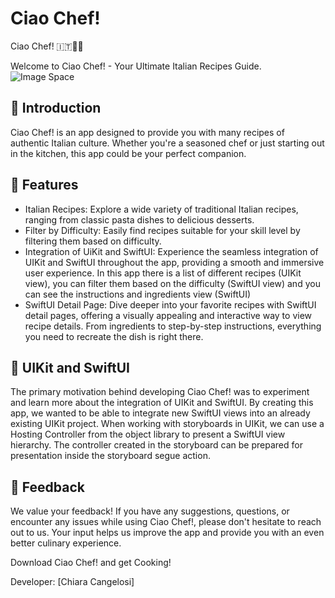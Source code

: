 # Ciao Chef!
Ciao Chef! 🇮🇹👨‍🍳

Welcome to Ciao Chef! - Your Ultimate Italian Recipes Guide.
![Image Space](https://github.com/itisclairee/Recipes/assets/148436340/214d98b4-b496-4e7c-91a1-40dcf4446361)

##  :link: **Introduction**

Ciao Chef! is an app designed to provide you with many recipes of authentic Italian culture. Whether you're a seasoned chef or just starting out in the kitchen, this app could be your perfect companion.


##  :link: **Features**

- Italian Recipes: Explore a wide variety of traditional Italian recipes, ranging from classic pasta dishes to delicious desserts.
- Filter by Difficulty: Easily find recipes suitable for your skill level by filtering them based on difficulty.
- Integration of UiKit and SwiftUI: Experience the seamless integration of UIKit and SwiftUI throughout the app, providing a smooth and immersive user experience. In this app there is a list of different recipes (UIKit view), you can filter them based on the difficulty (SwiftUI view) and you can see the instructions and ingredients view (SwiftUI)
- SwiftUI Detail Page: Dive deeper into your favorite recipes with SwiftUI detail pages, offering a visually appealing and interactive way to view recipe details. From ingredients to step-by-step instructions, everything you need to recreate the dish is right there.

##  :link: **UIKit and SwiftUI**

The primary motivation behind developing Ciao Chef! was to experiment and learn more about the integration of UIKit and SwiftUI. By creating this app, we wanted to be able to integrate new SwiftUI views into an already existing UIKit project. When working with storyboards in UIKit, we can use a Hosting Controller from the object library to present a SwiftUI view hierarchy. The controller created in the storyboard can be prepared for presentation inside the storyboard segue action.


##  :link: **Feedback**

We value your feedback! If you have any suggestions, questions, or encounter any issues while using Ciao Chef!, please don't hesitate to reach out to us. Your input helps us improve the app and provide you with an even better culinary experience.

Download Ciao Chef! and get Cooking!


Developer: [Chiara Cangelosi]

